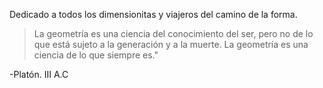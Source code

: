 Dedicado a todos los dimensionitas y viajeros del camino de la forma.
>La geometría es una ciencia del conocimiento del ser, pero no de lo que está sujeto a la generación y a la muerte.
La geometría es una ciencia de lo que siempre es."

\-Platón. III A.C